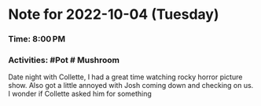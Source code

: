 # Note for 2022-10-04 (Tuesday)
### Time: 8:00 PM
### Activities: #Pot  # Mushroom

Date night with Collette, I had a great time watching rocky horror picture show. Also got a little annoyed with Josh coming down and checking on us.   I wonder if Collette asked him for something
